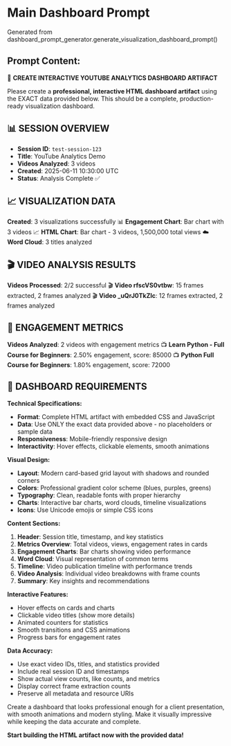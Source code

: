 # Main Dashboard Prompt

Generated from dashboard_prompt_generator.generate_visualization_dashboard_prompt()

## Prompt Content:

🎯 **CREATE INTERACTIVE YOUTUBE ANALYTICS DASHBOARD ARTIFACT**

Please create a **professional, interactive HTML dashboard artifact** using the EXACT data provided below. This should be a complete, production-ready visualization dashboard.

## 📊 SESSION OVERVIEW
- **Session ID**: `test-session-123`
- **Title**: YouTube Analytics Demo
- **Videos Analyzed**: 3 videos
- **Created**: 2025-06-11 10:30:00 UTC
- **Status**: Analysis Complete ✅

## 📈 VISUALIZATION DATA
**Created**: 3 visualizations successfully
  📊 **Engagement Chart**: Bar chart with 3 videos
  📈 **HTML Chart**: Bar chart - 3 videos, 1,500,000 total views
  ☁️ **Word Cloud**: 3 titles analyzed

## 🎬 VIDEO ANALYSIS RESULTS
**Videos Processed**: 2/2 successful
  🎬 **Video rfscVS0vtbw**: 15 frames extracted, 2 frames analyzed
  🎬 **Video _uQrJ0TkZlc**: 12 frames extracted, 2 frames analyzed

## 💫 ENGAGEMENT METRICS
**Videos Analyzed**: 2 videos with engagement metrics
  📺 **Learn Python - Full Course for Beginners**: 2.50% engagement, score: 85000
  📺 **Python Full Course for Beginners**: 1.80% engagement, score: 72000

## 🎨 DASHBOARD REQUIREMENTS

**Technical Specifications:**
- **Format**: Complete HTML artifact with embedded CSS and JavaScript
- **Data**: Use ONLY the exact data provided above - no placeholders or sample data
- **Responsiveness**: Mobile-friendly responsive design
- **Interactivity**: Hover effects, clickable elements, smooth animations

**Visual Design:**
- **Layout**: Modern card-based grid layout with shadows and rounded corners
- **Colors**: Professional gradient color scheme (blues, purples, greens)
- **Typography**: Clean, readable fonts with proper hierarchy
- **Charts**: Interactive bar charts, word clouds, timeline visualizations
- **Icons**: Use Unicode emojis or simple CSS icons

**Content Sections:**
1. **Header**: Session title, timestamp, and key statistics
2. **Metrics Overview**: Total videos, views, engagement rates in cards
3. **Engagement Charts**: Bar charts showing video performance
4. **Word Cloud**: Visual representation of common terms
5. **Timeline**: Video publication timeline with performance trends
6. **Video Analysis**: Individual video breakdowns with frame counts
7. **Summary**: Key insights and recommendations

**Interactive Features:**
- Hover effects on cards and charts
- Clickable video titles (show more details)
- Animated counters for statistics
- Smooth transitions and CSS animations
- Progress bars for engagement rates

**Data Accuracy:**
- Use exact video IDs, titles, and statistics provided
- Include real session ID and timestamps
- Show actual view counts, like counts, and metrics
- Display correct frame extraction counts
- Preserve all metadata and resource URIs

Create a dashboard that looks professional enough for a client presentation, with smooth animations and modern styling. Make it visually impressive while keeping the data accurate and complete.

**Start building the HTML artifact now with the provided data!**